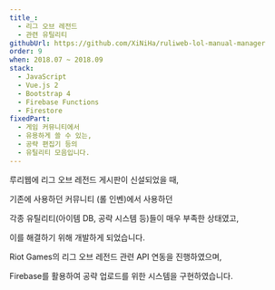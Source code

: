 ```yaml
---
title_:
  - 리그 오브 레전드
  - 관련 유틸리티
githubUrl: https://github.com/XiNiHa/ruliweb-lol-manual-manager
order: 9
when: 2018.07 ~ 2018.09
stack:
  - JavaScript
  - Vue.js 2
  - Bootstrap 4
  - Firebase Functions
  - Firestore
fixedPart:
  - 게임 커뮤니티에서
  - 유용하게 쓸 수 있는,
  - 공략 편집기 등의
  - 유틸리티 모음입니다.
---
```


<span class="nw">루리웹에 리그 오브 레전드</span>
<span class="nw">게시판이 신설되었을 때,</span>

<span class="nw">기존에 사용하던 커뮤니티</span>
<span class="nw">(롤 인벤)에서 사용하던</span>

<span class="nw">각종 유틸리티(아이템 DB,</span>
<span class="nw">공략 시스템 등)들이</span>
<span class="nw">매우 부족한 상태였고,</span>

<span class="nw">이를 해결하기 위해</span>
<span class="nw">개발하게 되었습니다.</span>

<span class="nw">Riot Games의 리그 오브 레전드</span>
<span class="nw">관련 API 연동을 진행하였으며,</span>

<span class="nw">Firebase를 활용하여</span>
<span class="nw">공략 업로드를 위한</span>
<span class="nw">시스템을 구현하였습니다.</span>
